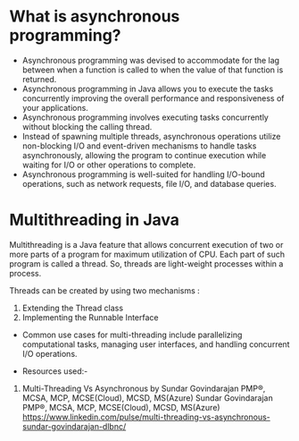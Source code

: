 # What is asynchronous programming?
- Asynchronous programming was devised to accommodate for the lag between when a function is called to when the value of that function is returned.
- Asynchronous programming in Java allows you to execute the tasks concurrently improving the overall performance and responsiveness of your applications.
- Asynchronous programming involves executing tasks concurrently without blocking the calling thread.
- Instead of spawning multiple threads, asynchronous operations utilize non-blocking I/O and event-driven mechanisms to handle tasks asynchronously, 
  allowing the program to continue execution while waiting for I/O or other operations to complete.
- Asynchronous programming is well-suited for handling I/O-bound operations, such as network requests, file I/O, and database queries.

# Multithreading in Java
Multithreading is a Java feature that allows concurrent execution of two or more parts of a program for maximum utilization of CPU. 
Each part of such program is called a thread. So, threads are light-weight processes within a process.

Threads can be created by using two mechanisms :
1. Extending the Thread class
2. Implementing the Runnable Interface

- Common use cases for multi-threading include parallelizing computational tasks, managing user interfaces, and handling concurrent I/O operations.



* Resources used:-
1. Multi-Threading Vs Asynchronous by Sundar Govindarajan PMP®, MCSA, MCP, MCSE(Cloud), MCSD, MS(Azure)
   Sundar Govindarajan PMP®, MCSA, MCP, MCSE(Cloud), MCSD, MS(Azure)
   https://www.linkedin.com/pulse/multi-threading-vs-asynchronous-sundar-govindarajan-dlbnc/